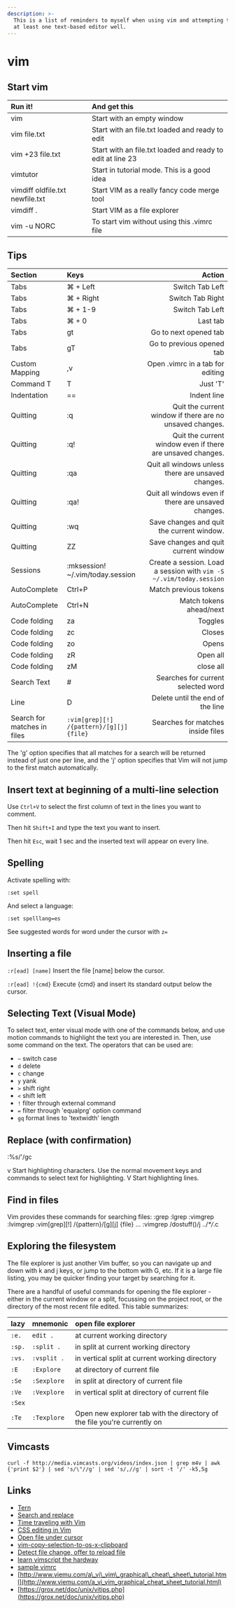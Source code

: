 ```yaml
---
description: >-
  This is a list of reminders to myself when using vim and attempting to learn
  at least one text-based editor well.
---
```


# vim

## Start vim

| Run it! | And get this |
| :--- | :--- |
| vim | Start with an empty window |
| vim file.txt | Start with an file.txt loaded and ready to edit |
| vim +23 file.txt | Start with an file.txt loaded and ready to edit at line 23 |
| vimtutor | Start in tutorial mode. This is a good idea |
| vimdiff oldfile.txt newfile.txt | Start VIM as a really fancy code merge tool |
| vimdiff . | Start VIM as a file explorer |
| vim -u NORC | To start vim without using this .vimrc file |

## Tips

| Section | Keys | Action |
| :--- | :--- | ---: |
| Tabs | ⌘ + Left | Switch Tab Left |
| Tabs | ⌘ + Right | Switch Tab Right |
| Tabs | ⌘ + 1-9 | Switch Tab Left |
| Tabs | ⌘ + 0 | Last tab |
| Tabs | gt | Go to next opened tab |
| Tabs | gT | Go to previous opened tab |
| Custom Mapping | ,v | Open .vimrc in a tab for editing |
| Command T | T | Just 'T' |
| Indentation | == | Indent line |
| Quitting | :q | Quit the current window if there are no unsaved changes. |
| Quitting | :q! | Quit the current window even if there are unsaved changes. |
| Quitting | :qa | Quit all windows unless there are unsaved changes. |
| Quitting | :qa! | Quit all windows even if there are unsaved changes. |
| Quitting | :wq | Save changes and quit the current window. |
| Quitting | ZZ | Save changes and quit current window |
| Sessions | :mksession! ~/.vim/today.session | Create a session. Load a session with `vim -S ~/.vim/today.session` |
| AutoComplete | Ctrl+P | Match previous tokens |
| AutoComplete | Ctrl+N | Match tokens ahead/next |
| Code folding | za | Toggles |
| Code folding | zc | Closes |
| Code folding | zo | Opens |
| Code folding | zR | Open all |
| Code folding | zM | close all |
| Search Text | \# | Searches for current selected word |
| Line | D | Delete until the end of the line |
| Search for matches in files | `:vim[grep][!] /{pattern}/[g][j] {file}` | Searches for matches inside files |

The 'g' option specifies that all matches for a search will be returned instead of just one per line, and the 'j' option specifies that Vim will not jump to the first match automatically.

## Insert text at beginning of a multi-line selection

Use `Ctrl+V` to select the first column of text in the lines you want to comment.

Then hit `Shift+I` and type the text you want to insert.

Then hit `Esc`, wait 1 sec and the inserted text will appear on every line.

## Spelling

Activate spelling with:

```text
:set spell
```

And select a language:

```text
:set spelllang=es
```

See suggested words for word under the cursor with `z=`

## Inserting a file

`:r[ead] [name]` Insert the file \[name\] below the cursor.

`:r[ead] !{cmd}` Execute {cmd} and insert its standard output below the cursor.

## Selecting Text \(Visual Mode\)

To select text, enter visual mode with one of the commands below, and use motion commands to highlight the text you are interested in. Then, use some command on the text. The operators that can be used are:

* `~` switch case
* `d` delete
* `c` change
* `y` yank
* `>` shift right
* `<` shift left
* `!` filter through external command
* `=` filter through 'equalprg' option command
* `gq` format lines to 'textwidth' length

## Replace \(with confirmation\)

:%s/'/gc

v Start highlighting characters. Use the normal movement keys and commands to select text for highlighting. V Start highlighting lines.

## Find in files

Vim provides these commands for searching files: :grep :lgrep :vimgrep :lvimgrep :vim\[grep\]\[!\] /{pattern}/\[g\]\[j\] {file} ... :vimgrep /dostuff\(\)/j ../_\*/_.c

## Exploring the filesystem

The file explorer is just another Vim buffer, so you can navigate up and down with k and j keys, or jump to the bottom with G, etc. If it is a large file listing, you may be quicker finding your target by searching for it.

There are a handful of useful commands for opening the file explorer - either in the current window or a split, focussing on the project root, or the directory of the most recent file edited. This table summarizes:

| lazy | mnemonic | open file explorer |
| :--- | :--- | :--- |
| `:e.` | `edit .` | at current working directory |
| `:sp.` | `:split .` | in split at current working directory |
| `:vs.` | `:vsplit .` | in vertical split at current working directory |
| `:E` | `:Explore` | at directory of current file |
| `:Se` | `:Sexplore` | in split at directory of current file |
| `:Ve` | `:Vexplore` | in vertical split at directory of current file |
| `:Sex` |  |  |
| `:Te` | `:Texplore` | Open new explorer tab with the directory of the file you're currently on |

## Vimcasts

```text
curl -f http://media.vimcasts.org/videos/index.json | grep m4v | awk {'print $2'} | sed 's/\"//g' | sed 's/,//g' | sort -t '/' -k5,5g
```

## Links

* [Tern](http://usevim.com/2013/05/24/tern/)
* [Search and replace](http://vim.wikia.com/wiki/Search_and_replace)
* [Time traveling with Vim](https://coderwall.com/p/twr_bw/time-traveling-in-vim)
* [CSS editing in Vim](https://leonard.io/blog/2011/10/editing-less-and-css3-with-vim/)
* [Open file under cursor](http://vim.wikia.com/wiki/Open_file_under_cursor)
* [vim-copy-selection-to-os-x-clipboard](http://stackoverflow.com/questions/677986/vim-copy-selection-to-os-x-clipboard)
* [Detect file change, offer to reload file](http://stackoverflow.com/questions/923737/detect-file-change-offer-to-reload-file)
* [learn vimscript the hardway](http://learnvimscriptthehardway.stevelosh.com/)
* [sample vimrc](http://phuzz.org/vimrc.html)
* [http://www.viemu.com/a\_vi\_vim\_graphical\_cheat\_sheet\_tutorial.html](http://www.viemu.com/a_vi_vim_graphical_cheat_sheet_tutorial.html)
* [https://grox.net/doc/unix/vitips.php](https://grox.net/doc/unix/vitips.php)

